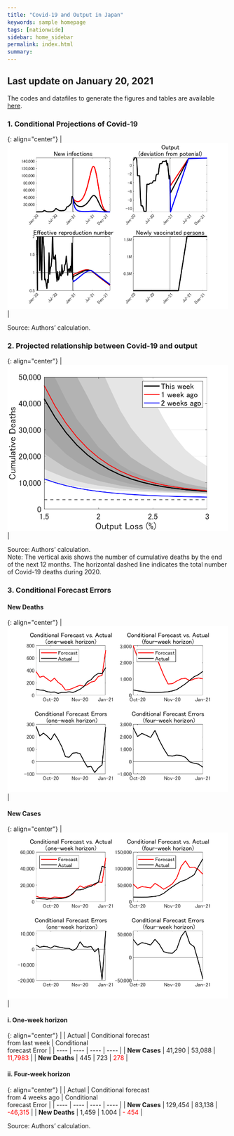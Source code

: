 ```yaml
---
title: "Covid-19 and Output in Japan"
keywords: sample homepage
tags: [nationwide]
sidebar: home_sidebar
permalink: index.html
summary:
---
```


## Last update on January 20, 2021

The codes and datafiles to generate the figures and tables are available [here](https://github.com/Covid19OutputJapan/Covid19OutputJapan.github.io/tree/main/_archives/).

### 1. Conditional Projections of Covid-19

{: align="center"}
|![Projection](./images/20210120/VariablesProjection.png)|

Source: Authors’ calculation.

### 2. Projected relationship between Covid-19 and output

{: align="center"}
|![TradeoffUB](./images/20210120/BaselineTradeoffUBp.png)|

Source: Authors’ calculation.<br> Note: The vertical axis shows the number of cumulative deaths by the end of the next 12 months. The horizontal dashed line indicates the total number of Covid-19 deaths during 2020.

### 3. Conditional Forecast Errors

#### New Deaths

{: align="center"}
|![ForecastErrorsD](./images/20210120/ForecastErrorsD.png)|

#### New Cases

{: align="center"}
|![ForecastErrorsN](./images/20210120/ForecastErrorsN.png)|

#### i. One-week horizon

{: align="center"}
|    | Actual | Conditional forecast<br> from last week | Conditional<br>forecast Error |
| ---- | ---- | ---- | ---- |
| **New Cases** |  41,290  |  53,088  | <span style="color: red; ">11,7983</span> |
| **New Deaths** |  445  |  723  | <span style="color: red; ">278</span> |

#### ii. Four-week horizon

{: align="center"}
|    | Actual | Conditional forecast<br> from 4 weeks ago | Conditional<br>forecast Error |
| ---- | ---- | ---- | ---- |
| **New Cases** |  129,454  |  83,138  | <span style="color: red; ">-46,315</span> |
| **New Deaths** |  1,459  |    1.004  | <span style="color: red; ">- 454</span> |

Source: Authors’ calculation.
